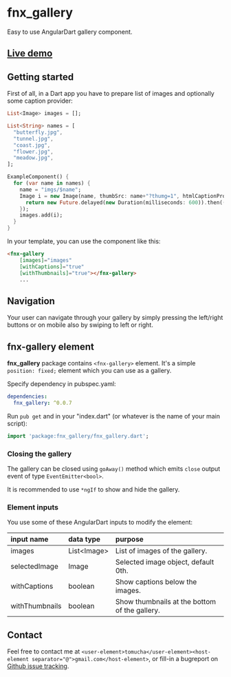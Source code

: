 # fnx_gallery

Easy to use AngularDart gallery component.

## [Live demo](http://demo.fnx.io/fnx_gallery/)

## Getting started

First of all, in a Dart app you have to prepare list of images and optionally some caption provider:

```dart
List<Image> images = [];

List<String> names = [
  "butterfly.jpg",
  "tunnel.jpg",
  "coast.jpg",
  "flower.jpg",
  "meadow.jpg",
];

ExampleComponent() {
  for (var name in names) {
    name = "imgs/$name";
    Image i = new Image(name, thumbSrc: name+"?thumg=1", htmlCaptionProvider: () {
      return new Future.delayed(new Duration(milliseconds: 600)).then((_)=>"$name");
    });
    images.add(i);
  }
}
```

In your template, you can use the component like this:

```html
<fnx-gallery
    [images]="images"
    [withCaptions]="true"
    [withThumbnails]="true"></fnx-gallery>
    ...
```

## Navigation

Your user can navigate through your gallery by simply pressing the left/right buttons or on mobile also by swiping to left or right.

## fnx-gallery element

**fnx_gallery** package contains `<fnx-gallery>` element. It's a simple `position: fixed;` element which you can use as a gallery.

Specify dependency in pubspec.yaml:

```yaml
dependencies:
  fnx_gallery: ^0.0.7
```

Run `pub get` and in your "index.dart" (or whatever is the name of your main script):

```dart
import 'package:fnx_gallery/fnx_gallery.dart';
```

### Closing the gallery

The gallery can be closed using `goAway()` method which emits `close` output event of type `EventEmitter<bool>`.

It is recommended to use `*ngIf` to show and hide the gallery.

### Element inputs

You use some of these AngularDart inputs to modify the element: 

| input name     | data type       | purpose                                       |
|:---------------|:----------------|:----------------------------------------------|
| images         | List\<Image\>   | List of images of the gallery.                |
| selectedImage  | Image           | Selected image object, default 0th.           |
| withCaptions   | boolean         | Show captions below the images.               |
| withThumbnails | boolean         | Show thumbnails at the bottom of the gallery. |

## Contact

Feel free to contact me at `<user-element>tomucha</user-element><host-element separator="@">gmail.com</host-element>`,
or fill-in a bugreport on [Github issue tracking](https://github.com/fnx-io/fnx_gallery/issues).
